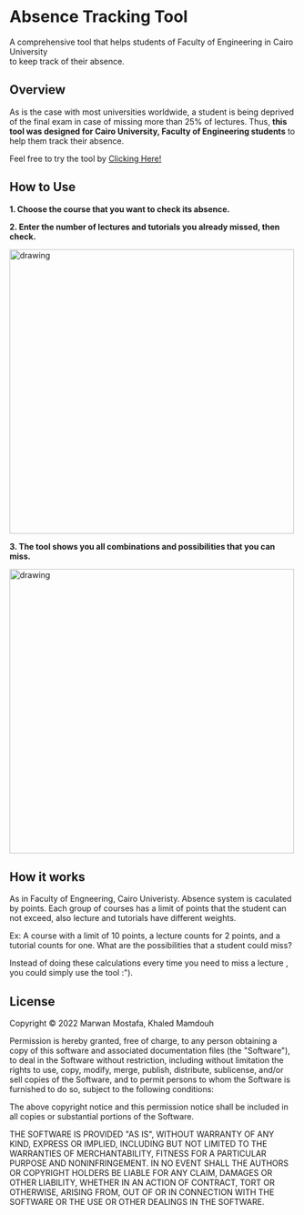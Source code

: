 
# Absence Tracking Tool
A comprehensive tool that helps students of Faculty of Engineering in Cairo University  
to keep track of their absence.

## Overview 
As is the case with most universities worldwide, a student is being
deprived of the final exam in case of missing more than 25% of 
lectures. Thus, **this tool was designed for Cairo University,
Faculty of Engineering students** to help them track their 
absence.

Feel free to try the tool by [Clicking Here!](https://chs-absence.vercel.app/)

## How to Use
**1. Choose the course that you want to check its absence.** 

**2. Enter the number of lectures and tutorials you already missed, then check.**

<img src="https://i.ibb.co/Gsy5HTr/image.png/" alt="drawing" width="500"/>


**3. The tool shows you all combinations and possibilities that you can miss.**

<img src="https://i.ibb.co/LkR6yf8/image.png/" alt="drawing" width="500"/>

## How it works 
As in Faculty of Engneering, Cairo Univeristy. Absence system 
is caculated by points. Each group of courses has a limit of points
that the student can not exceed, also lecture and tutorials have
different weights.

Ex: A course with a limit of 10 points, a lecture counts for 2 points, 
and a tutorial counts for one. What are the possibilities that a 
student could miss?

Instead of doing these calculations every time you need to miss a lecture
, you could simply use the tool :").

## License 

Copyright &copy; 2022  Marwan Mostafa, Khaled Mamdouh

Permission is hereby granted, free of charge, to any person obtaining a copy of this software and associated documentation files (the "Software"), to deal in the Software without restriction, including without limitation the rights to use, copy, modify, merge, publish, distribute, sublicense, and/or sell copies of the Software, and to permit persons to whom the Software is furnished to do so, subject to the following conditions:

The above copyright notice and this permission notice shall be included in all copies or substantial portions of the Software.

THE SOFTWARE IS PROVIDED "AS IS", WITHOUT WARRANTY OF ANY KIND, EXPRESS OR IMPLIED, INCLUDING BUT NOT LIMITED TO THE WARRANTIES OF MERCHANTABILITY, FITNESS FOR A PARTICULAR PURPOSE AND NONINFRINGEMENT. IN NO EVENT SHALL THE AUTHORS OR COPYRIGHT HOLDERS BE LIABLE FOR ANY CLAIM, DAMAGES OR OTHER LIABILITY, WHETHER IN AN ACTION OF CONTRACT, TORT OR OTHERWISE, ARISING FROM, OUT OF OR IN CONNECTION WITH THE SOFTWARE OR THE USE OR OTHER DEALINGS IN THE SOFTWARE.


